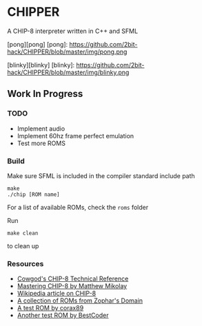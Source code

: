 # CHIPPER

A CHIP-8 interpreter written in C++ and SFML

[pong][pong]
[pong]: https://github.com/2bit-hack/CHIPPER/blob/master/img/pong.png

[blinky][blinky]
[blinky]: https://github.com/2bit-hack/CHIPPER/blob/master/img/blinky.png

## Work In Progress

### TODO

* Implement audio
* Implement 60hz frame perfect emulation
* Test more ROMS

### Build


Make sure SFML is included in the compiler standard include path

```
make
./chip [ROM name]
```

For a list of available ROMs, check the ```roms``` folder

Run
```
make clean
```
to clean up

### Resources

* [Cowgod's CHIP-8 Technical Reference](http://devernay.free.fr/hacks/chip8/C8TECH10.HTM)
* [Mastering CHIP-8 by Matthew Mikolay](http://mattmik.com/files/chip8/mastering/chip8.html)
* [Wikipedia article on CHIP-8](https://en.wikipedia.org/wiki/CHIP-8)
* [A collection of ROMs from Zophar's Domain](https://www.zophar.net/pdroms/chip8/chip-8-games-pack.html)
* [A test ROM by corax89](https://github.com/corax89/chip8-test-rom)
* [Another test ROM by BestCoder](https://slack-files.com/T3CH37TNX-F3RF5KT43-0fb93dbd1f)